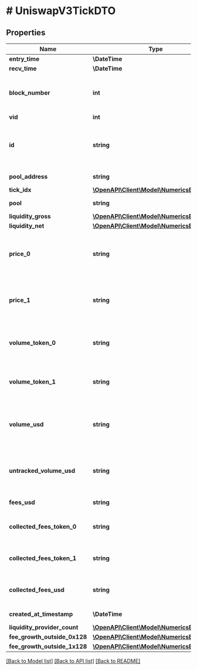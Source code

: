 # # UniswapV3TickDTO

## Properties

Name | Type | Description | Notes
------------ | ------------- | ------------- | -------------
**entry_time** | **\DateTime** |  | [optional]
**recv_time** | **\DateTime** |  | [optional]
**block_number** | **int** | Number of block in which entity was recorded. | [optional]
**vid** | **int** |  | [optional]
**id** | **string** | Identifier, format: &lt;pool address&gt;#&lt;tick index&gt; | [optional]
**pool_address** | **string** | Pool address. | [optional]
**tick_idx** | [**\OpenAPI\Client\Model\NumericsBigInteger**](NumericsBigInteger.md) |  | [optional]
**pool** | **string** | Pool address. | [optional]
**liquidity_gross** | [**\OpenAPI\Client\Model\NumericsBigInteger**](NumericsBigInteger.md) |  | [optional]
**liquidity_net** | [**\OpenAPI\Client\Model\NumericsBigInteger**](NumericsBigInteger.md) |  | [optional]
**price_0** | **string** | Calculated price of token0 of tick within this pool - constant. | [optional]
**price_1** | **string** | Calculated price of token1 of tick within this pool - constant. | [optional]
**volume_token_0** | **string** | Lifetime volume of token0 with this tick in range. | [optional]
**volume_token_1** | **string** | Lifetime volume of token1 with this tick in range. | [optional]
**volume_usd** | **string** | Lifetime volume in derived USD with this tick in range. | [optional]
**untracked_volume_usd** | **string** | Lifetime volume in untracked USD with this tick in range. | [optional]
**fees_usd** | **string** | Fees in USD. | [optional]
**collected_fees_token_0** | **string** | All time collected fees in token0. | [optional]
**collected_fees_token_1** | **string** | All time collected fees in token1. | [optional]
**collected_fees_usd** | **string** | All time collected fees in USD. | [optional]
**created_at_timestamp** | **\DateTime** | Created time. | [optional]
**liquidity_provider_count** | [**\OpenAPI\Client\Model\NumericsBigInteger**](NumericsBigInteger.md) |  | [optional]
**fee_growth_outside_0x128** | [**\OpenAPI\Client\Model\NumericsBigInteger**](NumericsBigInteger.md) |  | [optional]
**fee_growth_outside_1x128** | [**\OpenAPI\Client\Model\NumericsBigInteger**](NumericsBigInteger.md) |  | [optional]

[[Back to Model list]](../../README.md#models) [[Back to API list]](../../README.md#endpoints) [[Back to README]](../../README.md)
